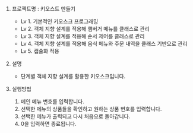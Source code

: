 1. 프로젝트명 : 키오스트 만들기
   - Lv 1. 기본적인 키오스크 프로그래밍
   - Lv 2. 객체 지향 설계를 적용해 햄버거 메뉴를 클래스로 관리
   - Lv 3. 객체 지향 설계를 적용해 순서 제어를 클래스로 관리
   - Lv 4. 객체 지향 설계를 적용해 음식 메뉴와 주문 내역을 클래스 기반으로 관리
   - Lv 5. 캡슐화 적용

2. 설명
   - 단계별 객체 지향 설계를 활용한 키오스크입니다.

3. 실행방법
   1) 메인 메뉴 번호를 입력합니다.
   2) 선택한 메뉴의 상품들을 확인하고 원하는 상품 번호를 입력합니다.
   3) 선택한 메뉴가 출력되고 다시 처음으로 돌아갑니다.
   4) 0을 입력하면 종료됩니다.

